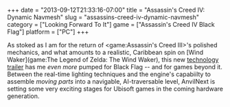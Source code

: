+++
date = "2013-09-12T21:33:16-07:00"
title = "Assassin's Creed IV: Dynamic Navmesh"
slug = "assassins-creed-iv-dynamic-navmesh"
category = ["Looking Forward To It"]
game = ["Assassin's Creed IV Black Flag"]
platform = ["PC"]
+++

As stoked as I am for the return of <game:Assassin's Creed III>'s polished mechanics, and what amounts to a realistic, Caribbean spin on [Wind Waker](game:The Legend of Zelda: The Wind Waker), this new <a href="http://www.joystiq.com/2013/09/12/assassins-creed-4-black-flag-trailer-shows-tech-under-the-deck/">technology trailer</a> has me <i>even more</i> pumped for Black Flag -- and for games beyond it.  Between the real-time lighting techniques and the engine's capabiilty to assemble <i>moving parts</i> into a navigable, AI-traversable level, AnvilNext is setting some very exciting stages for Ubisoft games in the coming hardware generation.